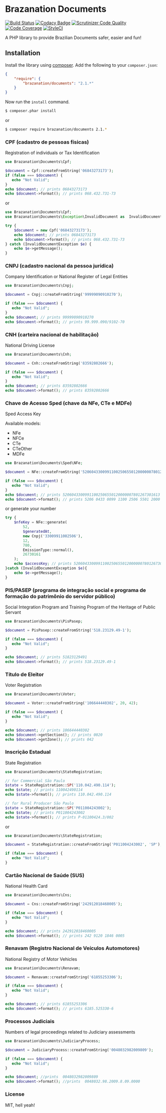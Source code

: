 Brazanation Documents
=====================

[![Build Status](https://travis-ci.org/brazanation/php-documents.svg?branch=master)](https://travis-ci.org/brazanation/php-documents)
[![Codacy Badge](https://api.codacy.com/project/badge/Grade/0bdf934bc4224a9fb9d51dc9162fb000)](https://www.codacy.com/app/tonicospinelli/php-documents?utm_source=github.com&amp;utm_medium=referral&amp;utm_content=brazanation/php-documents&amp;utm_campaign=Badge_Grade)
[![Scrutinizer Code Quality](https://scrutinizer-ci.com/g/brazanation/php-documents/badges/quality-score.png?b=master)](https://scrutinizer-ci.com/g/brazanation/php-documents/?branch=master)
[![Code Coverage](https://scrutinizer-ci.com/g/brazanation/php-documents/badges/coverage.png?b=master)](https://scrutinizer-ci.com/g/brazanation/php-documents/?branch=master)
[![StyleCI](https://styleci.io/repos/66179431/shield)](https://styleci.io/repos/66179431)

A PHP library to provide Brazilian Documents safer, easier and fun!

Installation
------------

Install the library using [composer][1]. Add the following to your `composer.json`:

```json
{
    "require": {
        "brazanation/documents": "2.1.*"
    }
}
```

Now run the `install` command.

```sh
$ composer.phar install
```

or

```sh
$ composer require brazanation/documents 2.1.*
```

### CPF (cadastro de pessoas físicas)

Registration of individuals or Tax Identification

```php
use Brazanation\Documents\Cpf;

$document = Cpf::createFromString('06843273173');
if (false === $document) {
   echo "Not Valid";
}
echo $document; // prints 06843273173
echo $document->format(); // prints 068.432.731-73

```
or
```php
use Brazanation\Documents\Cpf;
use Brazanation\Documents\Exception\InvalidDocument as  InvalidDocumentException;

try {
    $document = new Cpf('06843273173');
    echo $document; // prints 06843273173
    echo $document->format(); // prints 068.432.731-73
} catch (InvalidDocumentException $e) {
    echo $e->getMessage();
}
```

### CNPJ (cadastro nacional da pessoa jurídica)

Company Identification or National Register of Legal Entities

```php
use Brazanation\Documents\Cnpj;

$document = Cnpj::createFromString('99999090910270');

if (false === $document) {
   echo "Not Valid";
}
echo $document; // prints 99999090910270
echo $document->format(); // prints 99.999.090/9102-70
```

### CNH (carteira nacional de habilitação)

National Driving License

```php
use Brazanation\Documents\Cnh;

$document = Cnh::createFromString('83592802666');

if (false === $document) {
   echo "Not Valid";
}
echo $document; // prints 83592802666
echo $document->format(); // prints 83592802666
```

### Chave de Acesso Sped (chave da NFe, CTe e MDFe)

Sped Access Key

Available models:
* NFe
* NFCe
* CTe
* CTeOther
* MDFe

```php
use Brazanation\Documents\Sped\NFe;

$document = NFe::createFromString('52060433009911002506550120000007801267301613');

if (false === $document) {
   echo "Not Valid";
}
echo $document; // prints 52060433009911002506550120000007801267301613
echo $document->format(); // prints 5206 0433 0099 1100 2506 5501 2000 0007 8012 6730 1613
```
or generate your number

```php
try {
    $nfeKey = NFe::generate(
        52,
        $generatedAt,
        new Cnpj('33009911002506'),
        12,
        780,
        EmissionType::normal(),
        26730161
    );
    echo $accessKey; // prints 52060433009911002506550120000007801267301613
}catch (InvalidDocumentException $e){
    echo $e->getMessage();
}
```

### PIS/PASEP (programa de integração social e programa de formação do patrimônio do servidor público)

Social Integration Program and Training Program of the Heritage of Public Servant

```php
use Brazanation\Documents\PisPasep;

$document = PisPasep::createFromString('518.23129.49-1');

if (false === $document) {
   echo "Not Valid";
}

echo $document; // prints 51823129491
echo $document->format(); // prints 518.23129.49-1
```

### Título de Eleitor

Voter Registration

```php
use Brazanation\Documents\Voter;

$document = Voter::createFromString('106644440302', 20, 42);

if (false === $document) {
   echo "Not Valid";
}

echo $document; // prints 106644440302
echo $document->getSection(); // prints 0020
echo $document->getZone(); // prints 042
```

### Inscrição Estadual

State Registration

```php
use Brazanation\Documents\StateRegistration;

// for Commercial São Paulo
$state = StateRegistration::SP('110.042.490.114');
echo $state; // prints 110042490114
echo $state->format(); // prints 110.042.490.114

// for Rural Producer São Paulo
$state = StateRegistration::SP('P011004243002');
echo $state; // prints P011004243002
echo $state->format(); // prints P-01100424.3/002
```
or
```php
use Brazanation\Documents\StateRegistration;

$document = StateRegistration::createFromString('P011004243002', 'SP');

if (false === $document) {
   echo "Not Valid";
}

```

### Cartão Nacional de Saúde (SUS)

National Health Card

```php
use Brazanation\Documents\Cns;

$document = Cns::createFromString('242912018460005');

if (false === $document) {
   echo "Not Valid";
}

echo $document; // prints 242912018460005
echo $document->format(); // prints 242 9120 1846 0005
```

### Renavam (Registro Nacional de Veículos Automotores)

National Registry of Motor Vehicles

```php
use Brazanation\Documents\Renavam;

$document = Renavam::createFromString('61855253306');

if (false === $document) {
   echo "Not Valid";
}

echo $document; // prints 61855253306
echo $document->format(); // prints 6185.525330-6
```

### Processos Judiciais

Numbers of legal proceedings related to Judiciary assessments

```php
use Brazanation\Documents\JudiciaryProcess;

$document = JudiciaryProcess::createFromString('0048032982009809');

if (false === $document) {
   echo "Not Valid";
}

echo $document; //prints  0048032982009809
echo $document->format(); //prints  0048032.98.2009.8.09.0000

```


### License

MIT, hell yeah!

[1]: http://getcomposer.org/

